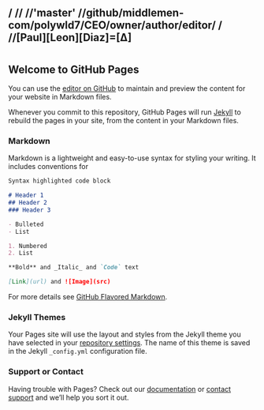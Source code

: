 /
//
//'master'
//github/middlemen-com/polywld7/CEO/owner/author/editor/
/
//[Paul][Leon][Diaz]=[∆]
----------------------------------------
#

## Welcome to GitHub Pages

You can use the [editor on GitHub](https://github.com/middlemen-com/-swagger-2.0-info-version-1.140.22-title-Luminati-Prox/edit/master/README.md) to maintain and preview the content for your website in Markdown files.

Whenever you commit to this repository, GitHub Pages will run [Jekyll](https://jekyllrb.com/) to rebuild the pages in your site, from the content in your Markdown files.

### Markdown

Markdown is a lightweight and easy-to-use syntax for styling your writing. It includes conventions for

```markdown
Syntax highlighted code block

# Header 1
## Header 2
### Header 3

- Bulleted
- List

1. Numbered
2. List

**Bold** and _Italic_ and `Code` text

[Link](url) and ![Image](src)
```

For more details see [GitHub Flavored Markdown](https://guides.github.com/features/mastering-markdown/).

### Jekyll Themes

Your Pages site will use the layout and styles from the Jekyll theme you have selected in your [repository settings](https://github.com/middlemen-com/-swagger-2.0-info-version-1.140.22-title-Luminati-Prox/settings). The name of this theme is saved in the Jekyll `_config.yml` configuration file.

### Support or Contact

Having trouble with Pages? Check out our [documentation](https://help.github.com/categories/github-pages-basics/) or [contact support](https://github.com/contact) and we’ll help you sort it out.
